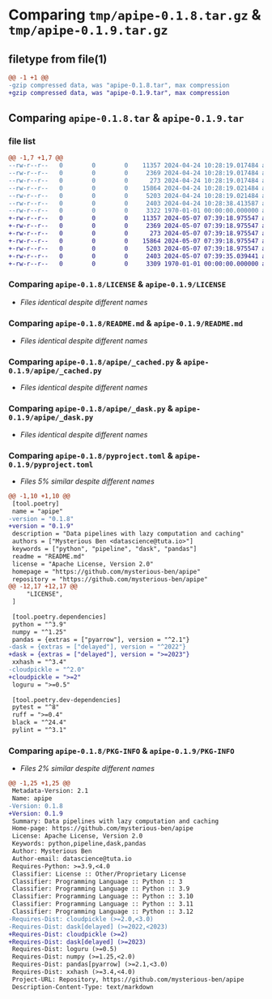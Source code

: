 # Comparing `tmp/apipe-0.1.8.tar.gz` & `tmp/apipe-0.1.9.tar.gz`

## filetype from file(1)

```diff
@@ -1 +1 @@
-gzip compressed data, was "apipe-0.1.8.tar", max compression
+gzip compressed data, was "apipe-0.1.9.tar", max compression
```

## Comparing `apipe-0.1.8.tar` & `apipe-0.1.9.tar`

### file list

```diff
@@ -1,7 +1,7 @@
--rw-r--r--   0        0        0    11357 2024-04-24 10:28:19.017484 apipe-0.1.8/LICENSE
--rw-r--r--   0        0        0     2369 2024-04-24 10:28:19.017484 apipe-0.1.8/README.md
--rw-r--r--   0        0        0      273 2024-04-24 10:28:19.017484 apipe-0.1.8/apipe/__init__.py
--rw-r--r--   0        0        0    15864 2024-04-24 10:28:19.021484 apipe-0.1.8/apipe/_cached.py
--rw-r--r--   0        0        0     5203 2024-04-24 10:28:19.021484 apipe-0.1.8/apipe/_dask.py
--rw-r--r--   0        0        0     2403 2024-04-24 10:28:38.413587 apipe-0.1.8/pyproject.toml
--rw-r--r--   0        0        0     3322 1970-01-01 00:00:00.000000 apipe-0.1.8/PKG-INFO
+-rw-r--r--   0        0        0    11357 2024-05-07 07:39:18.975547 apipe-0.1.9/LICENSE
+-rw-r--r--   0        0        0     2369 2024-05-07 07:39:18.975547 apipe-0.1.9/README.md
+-rw-r--r--   0        0        0      273 2024-05-07 07:39:18.975547 apipe-0.1.9/apipe/__init__.py
+-rw-r--r--   0        0        0    15864 2024-05-07 07:39:18.975547 apipe-0.1.9/apipe/_cached.py
+-rw-r--r--   0        0        0     5203 2024-05-07 07:39:18.975547 apipe-0.1.9/apipe/_dask.py
+-rw-r--r--   0        0        0     2403 2024-05-07 07:39:35.039441 apipe-0.1.9/pyproject.toml
+-rw-r--r--   0        0        0     3309 1970-01-01 00:00:00.000000 apipe-0.1.9/PKG-INFO
```

### Comparing `apipe-0.1.8/LICENSE` & `apipe-0.1.9/LICENSE`

 * *Files identical despite different names*

### Comparing `apipe-0.1.8/README.md` & `apipe-0.1.9/README.md`

 * *Files identical despite different names*

### Comparing `apipe-0.1.8/apipe/_cached.py` & `apipe-0.1.9/apipe/_cached.py`

 * *Files identical despite different names*

### Comparing `apipe-0.1.8/apipe/_dask.py` & `apipe-0.1.9/apipe/_dask.py`

 * *Files identical despite different names*

### Comparing `apipe-0.1.8/pyproject.toml` & `apipe-0.1.9/pyproject.toml`

 * *Files 5% similar despite different names*

```diff
@@ -1,10 +1,10 @@
 [tool.poetry]
 name = "apipe"
-version = "0.1.8"
+version = "0.1.9"
 description = "Data pipelines with lazy computation and caching"
 authors = ["Mysterious Ben <datascience@tuta.io>"]
 keywords = ["python", "pipeline", "dask", "pandas"]
 readme = "README.md"
 license = "Apache License, Version 2.0"
 homepage = "https://github.com/mysterious-ben/apipe"
 repository = "https://github.com/mysterious-ben/apipe"
@@ -12,17 +12,17 @@
     "LICENSE",
 ]
 
 [tool.poetry.dependencies]
 python = "^3.9"
 numpy = "^1.25"
 pandas = {extras = ["pyarrow"], version = "^2.1"}
-dask = {extras = ["delayed"], version = "^2022"}
+dask = {extras = ["delayed"], version = ">=2023"}
 xxhash = "^3.4"
-cloudpickle = "^2.0"
+cloudpickle = ">=2"
 loguru = ">=0.5"
 
 [tool.poetry.dev-dependencies]
 pytest = "^8"
 ruff = ">=0.4"
 black = "^24.4"
 pylint = "^3.1"
```

### Comparing `apipe-0.1.8/PKG-INFO` & `apipe-0.1.9/PKG-INFO`

 * *Files 2% similar despite different names*

```diff
@@ -1,25 +1,25 @@
 Metadata-Version: 2.1
 Name: apipe
-Version: 0.1.8
+Version: 0.1.9
 Summary: Data pipelines with lazy computation and caching
 Home-page: https://github.com/mysterious-ben/apipe
 License: Apache License, Version 2.0
 Keywords: python,pipeline,dask,pandas
 Author: Mysterious Ben
 Author-email: datascience@tuta.io
 Requires-Python: >=3.9,<4.0
 Classifier: License :: Other/Proprietary License
 Classifier: Programming Language :: Python :: 3
 Classifier: Programming Language :: Python :: 3.9
 Classifier: Programming Language :: Python :: 3.10
 Classifier: Programming Language :: Python :: 3.11
 Classifier: Programming Language :: Python :: 3.12
-Requires-Dist: cloudpickle (>=2.0,<3.0)
-Requires-Dist: dask[delayed] (>=2022,<2023)
+Requires-Dist: cloudpickle (>=2)
+Requires-Dist: dask[delayed] (>=2023)
 Requires-Dist: loguru (>=0.5)
 Requires-Dist: numpy (>=1.25,<2.0)
 Requires-Dist: pandas[pyarrow] (>=2.1,<3.0)
 Requires-Dist: xxhash (>=3.4,<4.0)
 Project-URL: Repository, https://github.com/mysterious-ben/apipe
 Description-Content-Type: text/markdown
```

